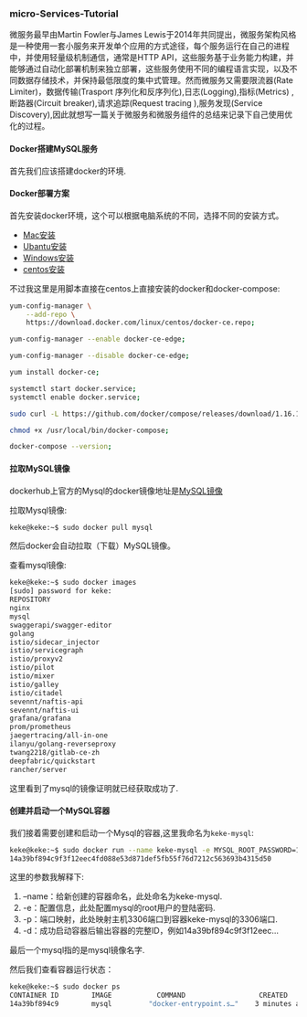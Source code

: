 ### micro-Services-Tutorial

 微服务最早由Martin Fowler与James Lewis于2014年共同提出，微服务架构风格是一种使用一套小服务来开发单个应用的方式途径，每个服务运行在自己的进程中，并使用轻量级机制通信，通常是HTTP API，这些服务基于业务能力构建，并能够通过自动化部署机制来独立部署，这些服务使用不同的编程语言实现，以及不同数据存储技术，并保持最低限度的集中式管理。然而微服务又需要限流器(Rate Limiter)，数据传输(Trasport 序列化和反序列化),日志(Logging),指标(Metrics)
,断路器(Circuit breaker),请求追踪(Request tracing ),服务发现(Service Discovery),因此就想写一篇关于微服务和微服务组件的总结来记录下自己使用优化的过程。

#### Docker搭建MySQL服务

首先我们应该搭建docker的环境.

#### Docker部署方案
首先安装docker环境，这个可以根据电脑系统的不同，选择不同的安装方式。

* [Mac安装](https://docs.docker.com/docker-for-mac/install/)
* [Ubantu安装](https://docs.docker.com/install/linux/docker-ce/ubuntu/)
* [Windows安装](https://docs.docker.com/docker-for-windows/install/)
* [centos安装](https://docs.docker.com/install/linux/docker-ce/centos/)

不过我这里是用脚本直接在centos上直接安装的docker和docker-compose:

```bash
yum-config-manager \
    --add-repo \
    https://download.docker.com/linux/centos/docker-ce.repo;

yum-config-manager --enable docker-ce-edge;

yum-config-manager --disable docker-ce-edge;

yum install docker-ce;

systemctl start docker.service;
systemctl enable docker.service;

sudo curl -L https://github.com/docker/compose/releases/download/1.16.1/docker-compose-`uname -s`-`uname -m` -o /usr/local/bin/docker-compose

chmod +x /usr/local/bin/docker-compose;

docker-compose --version;
```

#### 拉取MySQL镜像

dockerhub上官方的Mysql的docker镜像地址是[MySQL镜像](https://hub.docker.com/_/mysql/)

拉取Mysql镜像:
```bash
keke@keke:~$ sudo docker pull mysql
```
然后docker会自动拉取（下载）MySQL镜像。


查看mysql镜像:
```bash
keke@keke:~$ sudo docker images
[sudo] password for keke: 
REPOSITORY                                                                        TAG                 IMAGE ID            CREATED             SIZE
nginx                                                                             latest              f09fe80eb0e7        2 weeks ago         109MB
mysql                                                                             latest              102816b1ee7d        7 weeks ago         486MB
swaggerapi/swagger-editor                                                         latest              ce92a00e04e0        2 months ago        25.1MB
golang                                                                            latest              df6ac9d1bf64        3 months ago        774MB
istio/sidecar_injector                                                            1.0.3               28566ab23a5e        3 months ago        52.9MB
istio/servicegraph                                                                1.0.3               9b59e0d33634        3 months ago        16.5MB
istio/proxyv2                                                                     1.0.3               1e17987a8fb1        3 months ago        380MB
istio/pilot                                                                       1.0.3               0bd1826a4f80        3 months ago        313MB
istio/mixer                                                                       1.0.3               4346c3b95252        3 months ago        70MB
istio/galley                                                                      1.0.3               9942f13ad863        3 months ago        73.1MB
istio/citadel                                                                     1.0.3               e3ef8f36fcbe        3 months ago        56.1MB
sevennt/naftis-api                                                                latest              7507589c7b39        4 months ago        54.8MB
sevennt/naftis-ui                                                                 latest              a3672553aafe        4 months ago        115MB
grafana/grafana                                                                   5.2.3               17a5ba3b1216        6 months ago        245MB
prom/prometheus                                                                   v2.3.1              b82ef1f3aa07        8 months ago        119MB
jaegertracing/all-in-one                                                          1.5                 93f16463fee4        8 months ago        48.4MB
ilanyu/golang-reverseproxy                                                        latest              a2714f84f679        10 months ago       7.33MB
twang2218/gitlab-ce-zh                                                            10.6.2              a5afec57b2c3        10 months ago       1.62GB
deepfabric/quickstart                                                             latest              0a7d2afd492a        12 months ago       806MB
rancher/server                                                                    v1.6.14             d63b9b4bd205        13 months ago       1.08GB
```
这里看到了mysql的镜像证明就已经获取成功了.

#### 创建并启动一个MySQL容器

我们接着需要创建和启动一个Mysql的容器,这里我命名为`keke-mysql`:
```bash
keke@keke:~$ sudo docker run --name keke-mysql -e MYSQL_ROOT_PASSWORD=123456 -p 3306:3306 -d mysql
14a39bf894c9f3f12eec4fd088e53d871def5fb55f76d7212c563693b4315d50
```
这里的参数我解释下:
1. –name：给新创建的容器命名，此处命名为keke-mysql.
2. -e：配置信息，此处配置mysql的root用户的登陆密码.
3. -p：端口映射，此处映射主机3306端口到容器keke-mysql的3306端口.
4. -d：成功启动容器后输出容器的完整ID，例如14a39bf894c9f3f12eec...

最后一个mysql指的是mysql镜像名字.

 然后我们查看容器运行状态：
 ```bash
 keke@keke:~$ sudo docker ps
CONTAINER ID        IMAGE           COMMAND                  CREATED             STATUS               PORTS                                     NAMES
14a39bf894c9        mysql         "docker-entrypoint.s…"    3 minutes ago       Up 3 minutes    0.0.0.0:3306->3306/tcp, 33060/tcp         keke-mysql
 ```
